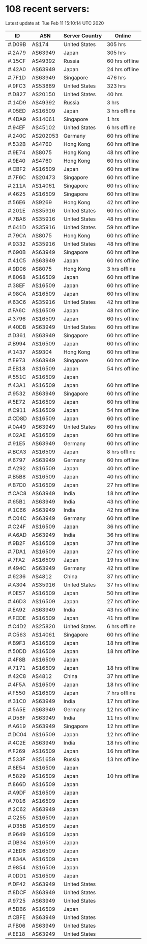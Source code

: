 # 108 recent servers:

Latest update at: Tue Feb 11 15:10:14 UTC 2020

| ID | ASN | Server Country | Online |
| -- | --- | -------------- | ------ |
| #.D09B | AS174 | United States | 305 hrs |
| #.2A79 | AS63949 | Japan | 305 hrs |
| #.15CF | AS49392 | Russia | 60 hrs offline |
| #.42A0 | AS63949 | Japan | 24 hrs offline |
| #.7F1D | AS63949 | Singapore | 476 hrs |
| #.9FC3 | AS53889 | United States | 323 hrs |
| #.D827 | AS20150 | United States | 40 hrs |
| #.14D9 | AS49392 | Russia | 3 hrs |
| #.05ED | AS16509 | Japan | 3 hrs offline |
| #.4DA9 | AS14061 | Singapore | 1 hrs |
| #.94EF | AS45102 | United States | 6 hrs offline |
| #.240C | AS202053 | Germany | 60 hrs offline |
| #.532B | AS4760 | Hong Kong | 60 hrs offline |
| #.9E74 | AS8075 | Hong Kong | 48 hrs offline |
| #.9E40 | AS4760 | Hong Kong | 60 hrs offline |
| #.CBF2 | AS16509 | Japan | 60 hrs offline |
| #.7F6C | AS20473 | Singapore | 60 hrs offline |
| #.211A | AS14061 | Singapore | 60 hrs offline |
| #.4625 | AS16509 | Singapore | 60 hrs offline |
| #.56E6 | AS9269 | Hong Kong | 42 hrs offline |
| #.201E | AS35916 | United States | 60 hrs offline |
| #.7BA6 | AS35916 | United States | 48 hrs offline |
| #.641D | AS35916 | United States | 59 hrs offline |
| #.79CA | AS8075 | Hong Kong | 60 hrs offline |
| #.9332 | AS35916 | United States | 48 hrs offline |
| #.690B | AS63949 | Singapore | 60 hrs offline |
| #.41C5 | AS63949 | Japan | 60 hrs offline |
| #.9D06 | AS8075 | Hong Kong | 3 hrs offline |
| #.8068 | AS16509 | Japan | 60 hrs offline |
| #.38EF | AS16509 | Japan | 60 hrs offline |
| #.98CA | AS16509 | Japan | 60 hrs offline |
| #.63C6 | AS35916 | United States | 42 hrs offline |
| #.FA6C | AS16509 | Japan | 48 hrs offline |
| #.3796 | AS16509 | Japan | 60 hrs offline |
| #.40DB | AS63949 | United States | 60 hrs offline |
| #.D361 | AS63949 | Singapore | 60 hrs offline |
| #.B994 | AS16509 | Japan | 60 hrs offline |
| #.1437 | AS9304 | Hong Kong | 60 hrs offline |
| #.E973 | AS63949 | Singapore | 60 hrs offline |
| #.EB18 | AS16509 | Japan | 54 hrs offline |
| #.551C | AS16509 | Japan | |
| #.43A1 | AS16509 | Japan | 60 hrs offline |
| #.9532 | AS63949 | Singapore | 60 hrs offline |
| #.5E72 | AS16509 | Japan | 60 hrs offline |
| #.C911 | AS16509 | Japan | 54 hrs offline |
| #.CD8D | AS16509 | Japan | 60 hrs offline |
| #.0A49 | AS63949 | United States | 60 hrs offline |
| #.02AE | AS16509 | Japan | 60 hrs offline |
| #.91E5 | AS63949 | Germany | 60 hrs offline |
| #.BCA3 | AS16509 | Japan | 8 hrs offline |
| #.6797 | AS63949 | Germany | 60 hrs offline |
| #.A292 | AS16509 | Japan | 40 hrs offline |
| #.B5B8 | AS16509 | Japan | 40 hrs offline |
| #.B7D0 | AS16509 | Japan | 27 hrs offline |
| #.CAC8 | AS63949 | India | 18 hrs offline |
| #.65B1 | AS63949 | India | 43 hrs offline |
| #.1C66 | AS63949 | India | 42 hrs offline |
| #.C04C | AS63949 | Germany | 60 hrs offline |
| #.C24F | AS16509 | Japan | 36 hrs offline |
| #.A6AD | AS63949 | India | 36 hrs offline |
| #.9B2F | AS16509 | Japan | 37 hrs offline |
| #.7DA1 | AS16509 | Japan | 27 hrs offline |
| #.7FA2 | AS16509 | Japan | 19 hrs offline |
| #.494C | AS63949 | Germany | 42 hrs offline |
| #.6236 | AS4812 | China | 37 hrs offline |
| #.A304 | AS35916 | United States | 37 hrs offline |
| #.0E57 | AS16509 | Japan | 50 hrs offline |
| #.46D3 | AS16509 | Japan | 27 hrs offline |
| #.EA92 | AS63949 | India | 43 hrs offline |
| #.FCDE | AS16509 | Japan | 41 hrs offline |
| #.C4D2 | AS25820 | United States | 6 hrs offline |
| #.C563 | AS14061 | Singapore | 60 hrs offline |
| #.B9F3 | AS16509 | Japan | 18 hrs offline |
| #.50DD | AS16509 | Japan | 18 hrs offline |
| #.4F8B | AS16509 | Japan | |
| #.7171 | AS16509 | Japan | 18 hrs offline |
| #.42C8 | AS4812 | China | 37 hrs offline |
| #.4F5A | AS16509 | Japan | 18 hrs offline |
| #.F550 | AS16509 | Japan | 7 hrs offline |
| #.31C0 | AS63949 | India | 17 hrs offline |
| #.5A5E | AS63949 | Germany | 12 hrs offline |
| #.D58F | AS63949 | India | 11 hrs offline |
| #.A619 | AS63949 | Singapore | 12 hrs offline |
| #.DC04 | AS16509 | Japan | 12 hrs offline |
| #.4C2E | AS63949 | India | 18 hrs offline |
| #.F269 | AS16509 | Japan | 16 hrs offline |
| #.533F | AS51659 | Russia | 13 hrs offline |
| #.8E54 | AS16509 | Japan | |
| #.5829 | AS16509 | Japan | 10 hrs offline |
| #.866D | AS16509 | Japan | |
| #.A9DF | AS16509 | Japan | |
| #.7016 | AS16509 | Japan | |
| #.2C62 | AS63949 | Japan | |
| #.C255 | AS16509 | Japan | |
| #.D35B | AS16509 | Japan | |
| #.9649 | AS16509 | Japan | |
| #.DB34 | AS16509 | Japan | |
| #.2ED8 | AS16509 | Japan | |
| #.834A | AS16509 | Japan | |
| #.9854 | AS16509 | Japan | |
| #.0DD1 | AS16509 | Japan | |
| #.DF42 | AS63949 | United States | |
| #.8DCF | AS63949 | United States | |
| #.9725 | AS63949 | United States | |
| #.5DB6 | AS16509 | Japan | |
| #.CBFE | AS63949 | United States | |
| #.FB06 | AS63949 | United States | |
| #.EE18 | AS63949 | United States | |

